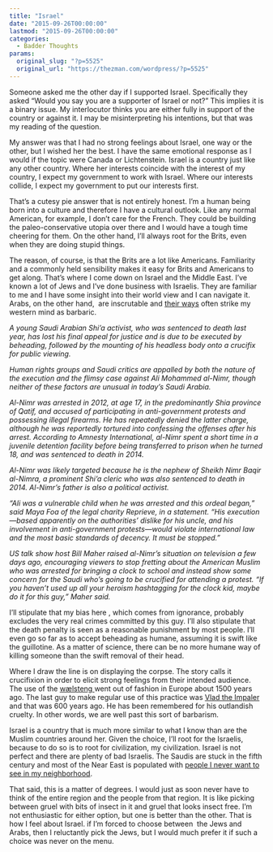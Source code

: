 ```yaml
---
title: "Israel"
date: "2015-09-26T00:00:00"
lastmod: "2015-09-26T00:00:00"
categories:
  - Badder Thoughts
params:
  original_slug: "?p=5525"
  original_url: "https://thezman.com/wordpress/?p=5525"
---
```


Someone asked me the other day if I supported Israel. Specifically they
asked “Would you say you are a supporter of Israel or not?” This implies
it is a binary issue. My interlocutor thinks you are either fully in
support of the country or against it. I may be misinterpreting his
intentions, but that was my reading of the question.

My answer was that I had no strong feelings about Israel, one way or the
other, but I wished her the best. I have the same emotional response as
I would if the topic were Canada or Lichtenstein. Israel is a country
just like any other country. Where her interests coincide with the
interest of my country, I expect my government to work with Israel.
Where our interests collide, I expect my government to put our interests
first.

That’s a cutesy pie answer that is not entirely honest. I’m a human
being born into a culture and therefore I have a cultural outlook. Like
any normal American, for example, I don’t care for the French. They
could be building the paleo-conservative utopia over there and I would
have a tough time cheering for them. On the other hand, I’ll always root
for the Brits, even when they are doing stupid things.

The reason, of course, is that the Brits are a lot like Americans.
Familiarity and a commonly held sensibility makes it easy for Brits and
Americans to get along. That’s where I come down on Israel and the
Middle East. I’ve known a lot of Jews and I’ve done business with
Israelis. They are familiar to me and I have some insight into their
world view and I can navigate it. Arabs, on the other hand,  are
inscrutable and <a
href="http://qz.com/506932/saudi-arabia-is-preparing-to-behead-and-crucify-a-21-year-old-activist/"
rel="noopener" target="_blank">their ways</a> often strike my western
mind as barbaric.

*A young Saudi Arabian Shi’a activist, who was sentenced to death last
year, has lost his final appeal for justice and is due to be executed by
beheading, followed by the mounting of his headless body onto a crucifix
for public viewing.*

*Human rights groups and Saudi critics are appalled by both the nature
of the execution and the flimsy case against Ali Mohammed al-Nimr,
though neither of these factors are unusual in today’s Saudi Arabia.*

*Al-Nimr was arrested in 2012, at age 17, in the predominantly Shia
province of Qatif, and accused of participating in anti-government
protests and possessing illegal firearms. He has repeatedly denied the
latter charge, although he was reportedly tortured into confessing the
offenses after his arrest. According to Amnesty International, al-Nimr
spent a short time in a juvenile detention facility before being
transferred to prison when he turned 18, and was sentenced to death in
2014.*

*Al-Nimr was likely targeted because he is the nephew of Sheikh Nimr
Baqir al-Nimra, a prominent Shi’a cleric who was also sentenced to death
in 2014. Al-Nimr’s father is also a political activist.*

*“Ali was a vulnerable child when he was arrested and this ordeal
began,” said Maya Foa of the legal charity Reprieve, in a statement.
“His execution—based apparently on the authorities’ dislike for his
uncle, and his involvement in anti-government protests—would violate
international law and the most basic standards of decency. It must be
stopped.”*

*US talk show host Bill Maher raised al-Nimr’s situation on television a
few days ago, encouraging viewers to stop fretting about the American
Muslim who was arrested for bringing a clock to school and instead show
some concern for the Saudi who’s going to be crucified for attending a
protest. “If you haven’t used up all your heroism hashtagging for the
clock kid, maybe do it for this guy,” Maher said.*

I’ll stipulate that my bias here , which comes from ignorance, probably
excludes the very real crimes committed by this guy. I’ll also stipulate
that the death penalty is seen as a reasonable punishment by most
people. I’ll even go so far as to accept beheading as humane, assuming
it is swift like the guillotine. As a matter of science, there can be no
more humane way of killing someone than the swift removal of their head.

Where I draw the line is on displaying the corpse. The story calls it
crucifixion in order to elicit strong feelings from their intended
audience. The use of the <a
href="https://books.google.com/books?id=RedBBAAAQBAJ&amp;pg=PT318&amp;lpg=PT318&amp;dq=w%C3%A6lsteng&amp;source=bl&amp;ots=AsHqhPSgMJ&amp;sig=rJmDAYsPrx4y2fFM9_BlVjt5Wdw&amp;hl=en&amp;sa=X&amp;ved=0CCQQ6AEwAWoVChMIkYuxu56SyAIVSKUeCh2-rwtd#v=onepage&amp;q=w%C3%A6lsteng&amp;f=false"
rel="noopener" target="_blank"><span class="st">wælsteng </span></a>went
out of fashion in Europe about 1500 years ago. The last guy to make
regular use of this practice was
<a href="https://en.wikipedia.org/wiki/Vlad_the_Impaler" rel="noopener"
target="_blank">Vlad the Impaler</a> and that was 600 years ago. He has
been remembered for his outlandish cruelty. In other words, we are well
past this sort of barbarism.

Israel is a country that is much more similar to what I know than are
the Muslim countries around her. Given the choice, I’ll root for the
Israelis, because to do so is to root for civilization, my civilization.
Israel is not perfect and there are plenty of bad Israelis. The Saudis
are stuck in the fifth century and most of the Near East is populated
with <a
href="http://abusaeedawlaki.tumblr.com/post/128405472143/culture-clash-understanding-the-syrian-race"
rel="noopener" target="_blank">people I never want to see in my
neighborhood</a>.

That said, this is a matter of degrees. I would just as soon never have
to think of the entire region and the people from that region. It is
like picking between gruel with bits of insect in it and gruel that
looks insect free. I’m not enthusiastic for either option, but one is
better than the other. That is how I feel about Israel. if I’m forced to
choose between  the Jews and Arabs, then I reluctantly pick the Jews,
but I would much prefer it if such a choice was never on the menu.
